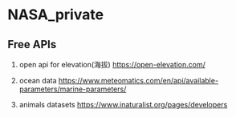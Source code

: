 # NASA_private

## Free APIs

1.  open api for elevation(海拔) https://open-elevation.com/

2.  ocean data https://www.meteomatics.com/en/api/available-parameters/marine-parameters/

3.  animals datasets https://www.inaturalist.org/pages/developers
